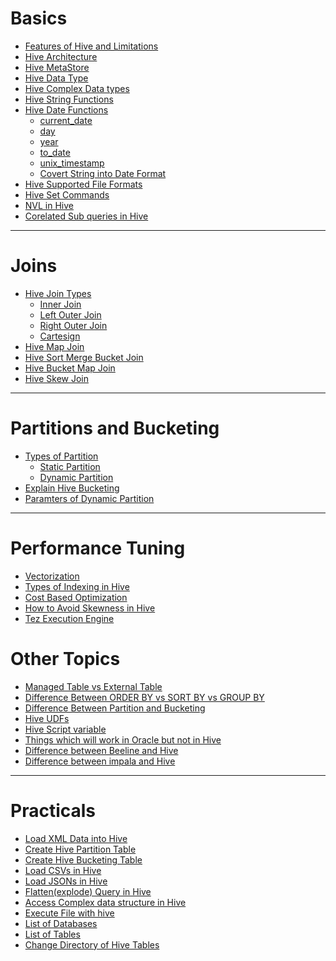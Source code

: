 # Basics

- [Features of Hive and Limitations](https://data-flair.training/blogs/apache-hive-architecture/)
- [Hive Architecture](https://data-flair.training/blogs/apache-hive-metastore/)
- [Hive MetaStore]()
- [Hive Data Type]()
- [Hive Complex Data types]()
- [Hive String Functions]()
- [Hive Date Functions]()
    - [current_date]()
    - [day]()
    - [year]()
    - [to_date]()
    - [unix_timestamp]()
    - [Covert String into Date Format]()  
- [Hive Supported File Formats]()
- [Hive Set Commands]()
- [NVL in Hive]()
- [Corelated Sub queries in Hive]()



----

# Joins

 - [Hive Join Types]()
    - [Inner Join]()
    - [Left Outer Join]()
    - [Right Outer Join]()
    - [Cartesign]()
 - [Hive Map Join]()
 - [Hive Sort Merge Bucket Join]()
 - [Hive Bucket Map Join]()
 - [Hive Skew Join]()

------

# Partitions and Bucketing

- [Types of Partition]()
  - [Static Partition]()
  - [Dynamic Partition]()
- [Explain Hive Bucketing]()
- [Paramters of Dynamic Partition]()

---------------

# Performance Tuning

 - [Vectorization]()
 - [Types of Indexing in Hive]()
 - [Cost Based Optimization]()
 - [How to Avoid Skewness in Hive]()
 - [Tez Execution Engine]()



# Other Topics

 - [Managed Table vs External Table]()
 - [Difference Between ORDER BY vs SORT BY vs GROUP BY]()
 - [Difference Between Partition and Bucketing]() 
 - [Hive UDFs]()
 - [Hive Script variable]()
 - [Things which will work in Oracle but not in Hive]()
 - [Difference between Beeline and Hive]()
 - [Difference between impala and Hive]()

------------------

# Practicals

 - [Load XML Data into Hive]()
 - [Create Hive Partition Table]()
 - [Create Hive Bucketing Table]()
 - [Load CSVs in Hive]()
 - [Load JSONs in Hive]()
 - [Flatten(explode) Query in Hive]()
 - [Access Complex data structure in Hive]()
 - [Execute File with hive]()
 - [List of Databases]()
 - [List of Tables]()
 - [Change Directory of Hive Tables]() 